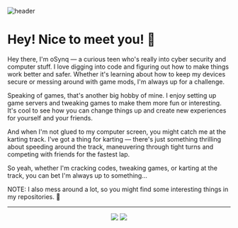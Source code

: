 ![header](https://capsule-render.vercel.app/api?type=transparent&height=90&text=Hey!%20I'm%20oSynq&fontColor=9745f5&fontAlignY=50&animation=twinkling)

# Hey! Nice to meet you! 👋

Hey there, I'm oSynq — a curious teen who's really into cyber security and computer stuff. I love digging into code and figuring out how to make things work better and safer. Whether it's learning about how to keep my devices secure or messing around with game mods, I'm always up for a challenge.

Speaking of games, that's another big hobby of mine. I enjoy setting up game servers and tweaking games to make them more fun or interesting. It's cool to see how you can change things up and create new experiences for yourself and your friends.

And when I'm not glued to my computer screen, you might catch me at the karting track. I've got a thing for karting — there's just something thrilling about speeding around the track, maneuvering through tight turns and competing with friends for the fastest lap.

So yeah, whether I'm cracking codes, tweaking games, or karting at the track, you can bet I'm always up to something...

NOTE: I also mess around a lot, so you might find some interesting things in my repositories. 👀


---

<p align="center">
  <img src="https://github-readme-stats.vercel.app/api?username=oSynq&show_icons=true&theme=midnight-purple" />
  <img src="https://github-readme-stats.vercel.app/api/top-langs/?username=oSynq&show_icons=true&theme=midnight-purple&hide_progress=true" />
</a>